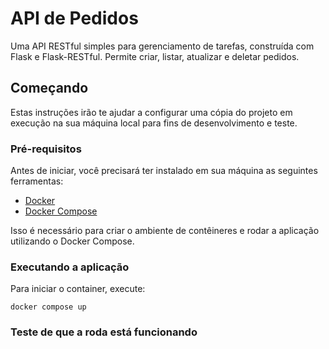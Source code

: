 # API de Pedidos

Uma API RESTful simples para gerenciamento de tarefas, construída com Flask e Flask-RESTful. Permite criar, listar, atualizar e deletar pedidos.

## Começando

Estas instruções irão te ajudar a configurar uma cópia do projeto em execução na sua máquina local para fins de desenvolvimento e teste.

### Pré-requisitos

Antes de iniciar, você precisará ter instalado em sua máquina as seguintes ferramentas:
- [Docker](https://www.docker.com/get-started)
- [Docker Compose](https://docs.docker.com/compose/install/)

Isso é necessário para criar o ambiente de contêineres e rodar a aplicação utilizando o Docker Compose.

### Executando a aplicação

Para iniciar o container, execute:

```
docker compose up 
```


### Teste de que a roda está funcionando


